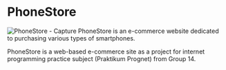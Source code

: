 # PhoneStore
![PhoneStore - Capture](https://user-images.githubusercontent.com/62165059/154850539-6ffd61be-6f87-4154-999e-1a40b1d71293.jpg)
PhoneStore is an e-commerce website dedicated to purchasing various types of smartphones.

PhoneStore is a web-based e-commerce site as a project for internet programming practice subject (Praktikum Prognet) from Group 14.
